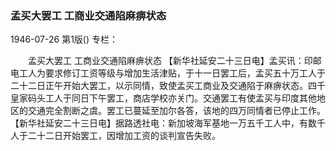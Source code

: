 ### 孟买大罢工  工商业交通陷麻痹状态

1946-07-26
第1版()
专栏：

　　孟买大罢工
    工商业交通陷麻痹状态
    【新华社延安二十三日电】孟买讯：印邮电工人为要求修订工资等级与增加生活津贴，于十一日罢工后，孟买五十万工人于二十二日正午开始大罢工，以示同情，致使孟买工商业及交通陷于麻痹状态。四千皇家码头工人于同日下午罢工，商店学校亦关门。交通罢工有使孟买与印度其他地区的交通完全割断之虞。罢工已蔓延至加尔各答，该地的四万同情者已停止工作。
    【新华社延安二十三日电】据路透社电：新加坡海军基地一万五千工人中，有数千人于二十二日开始罢工，因增加工资的谈判宣告失败。
